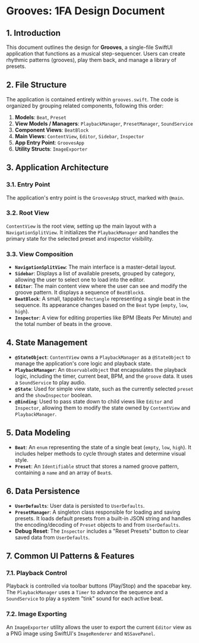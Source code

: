 # Grooves: 1FA Design Document

## 1. Introduction

This document outlines the design for **Grooves**, a single-file SwiftUI application that functions as a musical step-sequencer. Users can create rhythmic patterns (grooves), play them back, and manage a library of presets.

## 2. File Structure

The application is contained entirely within `grooves.swift`. The code is organized by grouping related components, following this order:

1.  **Models**: `Beat`, `Preset`
2.  **View Models / Managers**: `PlaybackManager`, `PresetManager`, `SoundService`
3.  **Component Views**: `BeatBlock`
4.  **Main Views**: `ContentView`, `Editor`, `Sidebar`, `Inspector`
5.  **App Entry Point**: `GroovesApp`
6.  **Utility Structs**: `ImageExporter`

## 3. Application Architecture

### 3.1. Entry Point

The application's entry point is the `GroovesApp` struct, marked with `@main`.

### 3.2. Root View

`ContentView` is the root view, setting up the main layout with a `NavigationSplitView`. It initializes the `PlaybackManager` and handles the primary state for the selected preset and inspector visibility.

### 3.3. View Composition

-   **`NavigationSplitView`**: The main interface is a master-detail layout.
-   **`Sidebar`**: Displays a list of available presets, grouped by category, allowing the user to select one to load into the editor.
-   **`Editor`**: The main content view where the user can see and modify the groove pattern. It displays a sequence of `BeatBlock`s.
-   **`BeatBlock`**: A small, tappable `Rectangle` representing a single beat in the sequence. Its appearance changes based on the `Beat` type (`empty`, `low`, `high`).
-   **`Inspector`**: A view for editing properties like BPM (Beats Per Minute) and the total number of beats in the groove.

## 4. State Management

-   **`@StateObject`**: `ContentView` owns a `PlaybackManager` as a `@StateObject` to manage the application's core logic and playback state.
-   **`PlaybackManager`**: An `ObservableObject` that encapsulates the playback logic, including the timer, current beat, BPM, and the `groove` data. It uses a `SoundService` to play audio.
-   **`@State`**: Used for simple view state, such as the currently selected `preset` and the `showInspector` boolean.
-   **`@Binding`**: Used to pass state down to child views like `Editor` and `Inspector`, allowing them to modify the state owned by `ContentView` and `PlaybackManager`.

## 5. Data Modeling

-   **`Beat`**: An `enum` representing the state of a single beat (`empty`, `low`, `high`). It includes helper methods to cycle through states and determine visual style.
-   **`Preset`**: An `Identifiable` struct that stores a named groove pattern, containing a `name` and an array of `Beat`s.

## 6. Data Persistence

-   **`UserDefaults`**: User data is persisted to `UserDefaults`.
-   **`PresetManager`**: A singleton class responsible for loading and saving presets. It loads default presets from a built-in JSON string and handles the encoding/decoding of `Preset` objects to and from `UserDefaults`.
-   **Debug Reset**: The `Inspector` includes a "Reset Presets" button to clear saved data from `UserDefaults`.

## 7. Common UI Patterns & Features

### 7.1. Playback Control

Playback is controlled via toolbar buttons (Play/Stop) and the spacebar key. The `PlaybackManager` uses a `Timer` to advance the sequence and a `SoundService` to play a system "tink" sound for each active beat.

### 7.2. Image Exporting

An `ImageExporter` utility allows the user to export the current `Editor` view as a PNG image using SwiftUI's `ImageRenderer` and `NSSavePanel`.
